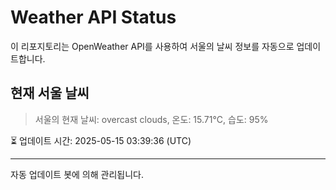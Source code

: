 
# Weather API Status

이 리포지토리는 OpenWeather API를 사용하여 서울의 날씨 정보를 자동으로 업데이트합니다.

## 현재 서울 날씨
> 서울의 현재 날씨: overcast clouds, 온도: 15.71°C, 습도: 95%

⏳ 업데이트 시간: 2025-05-15 03:39:36 (UTC)

---
자동 업데이트 봇에 의해 관리됩니다.
